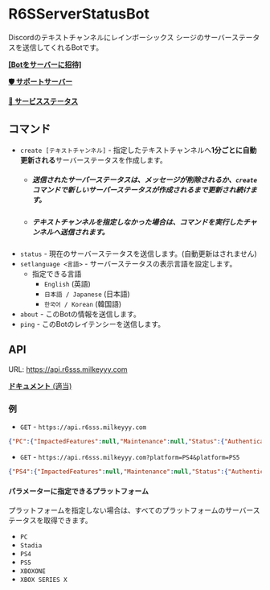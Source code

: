 # R6SServerStatusBot
Discordのテキストチャンネルにレインボーシックス シージのサーバーステータスを送信してくれるBotです。

[**[Botをサーバーに招待]**](https://discord.com/api/oauth2/authorize?client_id=990497421488451615&permissions=76800&scope=bot%20applications.commands)	

[**🛡️ サポートサーバー**](https://discord.gg/bMf9dDjndC)

[**📶 サービスステータス**](https://milkeyyy-services.cronitorstatus.com)

## コマンド
- `create [テキストチャンネル]` - 指定したテキストチャンネルへ**1分ごとに自動更新される**サーバーステータスを作成します。
	- ##### 送信されたサーバーステータスは、メッセージが削除されるか、`create` コマンドで新しいサーバーステータスが作成されるまで更新され続けます。
	- ##### テキストチャンネルを指定しなかった場合は、コマンドを実行したチャンネルへ送信されます。
- `status` - 現在のサーバーステータスを送信します。(自動更新はされません)
- `setlanguage <言語>` - サーバーステータスの表示言語を設定します。
	- 指定できる言語
		- `English` (英語)
		- `日本語 / Japanese` (日本語)
		- `한국어 / Korean` (韓国語)
- `about` - このBotの情報を送信します。
- `ping` - このBotのレイテンシーを送信します。

## API
URL: https://api.r6sss.milkeyyy.com

[**ドキュメント** (適当)](https://api.r6sss.milkeyyy.com/docs)

### 例
- `GET` - `https://api.r6sss.milkeyyy.com`
```json
{"PC":{"ImpactedFeatures":null,"Maintenance":null,"Status":{"Authentication":"Operational","Connectivity":"Operational","Leaderboard":"Operational","Matchmaking":"Operational","Purchase":"Operational"}},"PS4":{"ImpactedFeatures":null,"Maintenance":null,"Status":{"Authentication":"Operational","Connectivity":"Operational","Leaderboard":"Operational","Matchmaking":"Operational","Purchase":"Operational"}},"PS5":{"ImpactedFeatures":null,"Maintenance":null,"Status":{"Authentication":"Operational","Connectivity":"Operational","Leaderboard":"Operational","Matchmaking":"Operational","Purchase":"Operational"}},"Stadia":{"ImpactedFeatures":null,"Maintenance":null,"Status":{"Authentication":"Operational","Connectivity":"Operational","Leaderboard":"Operational","Matchmaking":"Operational","Purchase":"Operational"}},"XBOX SERIES X":{"ImpactedFeatures":null,"Maintenance":null,"Status":{"Authentication":"Operational","Connectivity":"Operational","Leaderboard":"Operational","Matchmaking":"Operational","Purchase":"Operational"}},"XBOXONE":{"ImpactedFeatures":null,"Maintenance":null,"Status":{"Authentication":"Operational","Connectivity":"Operational","Leaderboard":"Operational","Matchmaking":"Operational","Purchase":"Operational"}}}
```

- `GET` - `https://api.r6sss.milkeyyy.com?platform=PS4&platform=PS5`
```json
{"PS4":{"ImpactedFeatures":null,"Maintenance":null,"Status":{"Authentication":"Operational","Connectivity":"Operational","Leaderboard":"Operational","Matchmaking":"Operational","Purchase":"Operational"}},"PS5":{"ImpactedFeatures":null,"Maintenance":null,"Status":{"Authentication":"Operational","Connectivity":"Operational","Leaderboard":"Operational","Matchmaking":"Operational","Purchase":"Operational"}}}
```

#### パラメーターに指定できるプラットフォーム
プラットフォームを指定しない場合は、すべてのプラットフォームのサーバーステータスを取得できます。
- `PC`
- `Stadia`
- `PS4`
- `PS5`
- `XBOXONE`
- `XBOX SERIES X`
